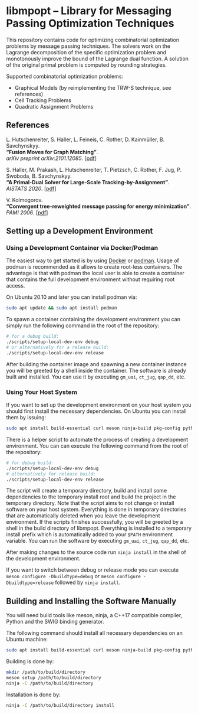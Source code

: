 # libmpopt – Library for Messaging Passing Optimization Techniques

This repository contains code for optimizing combinatorial optimization
problems by message passing techniques. The solvers work on the Lagrange
decomposition of the specific optimization problem and monotonously improve the
bound of the Lagrange dual function. A solution of the original primal problem
is computed by rounding strategies.

Supported combinatorial optimization problems:

  - Graphical Models (by reimplementing the TRW-S technique, see references)
  - Cell Tracking Problems
  - Quadratic Assignment Problems


## References

L. Hutschenreiter, S. Haller, L. Feineis, C. Rother, D. Kainmüller, B. Savchynskyy.\
**“Fusion Moves for Graph Matching”**.\
*arXiv preprint arXiv:2101.12085*. [[pdf][arxiv2021]]

S. Haller, M. Prakash, L. Hutschenreiter, T. Pietzsch, C. Rother, F. Jug, P. Swoboda, B. Savchynskyy.\
**“A Primal-Dual Solver for Large-Scale Tracking-by-Assignment”**.\
*AISTATS 2020*. [[pdf][aistats2020]]

V. Kolmogorov.\
**“Convergent tree-reweighted message passing for energy minimization”**.\
*PAMI 2006*. [[pdf][pami2006]]

[arxiv2021]: https://arxiv.org/pdf/2101.12085
[aistats2020]: https://hci.iwr.uni-heidelberg.de/vislearn/HTML/people/stefan_haller/pdf/A%20Primal-Dual%20Solver%20for%20Large-Scale%20Tracking-by-Assignment%20-%20AISTATS2020.pdf
[pami2006]: https://pub.ist.ac.at/~vnk/papers/trw_maxproduct_tr2.pdf


## Setting up a Development Environment

### Using a Development Container via Docker/Podman

The easiest way to get started is by using [Docker][docker] or
[podman][podman]. Usage of podman is recommended as it allows to create
root-less containers. The advantage is that with podman the local user is able
to create a container that contains the full development environment without
requiring root access.

[podman]: https://podman.io/
[docker]: https://www.docker.com/

On Ubuntu 20.10 and later you can install podman via:

```sh
sudo apt update && sudo apt install podman
```

To spawn a container containing the development environment you can simply run
the following command in the root of the repository:

```sh
# for a debug build:
./scripts/setup-local-dev-env debug
# or alternatively for a release build:
./scripts/setup-local-dev-env release
```

After building the container image and spawning a new container instance you
will be greeted by a shell inside the container. The software is already built
and installed. You can use it by executing `gm_uai`, `ct_jug`, `qap_dd`, etc.

### Using Your Host System

If you want to set up the development environment on your host system you
should first install the necessary dependencies. On Ubuntu you can install them
by issuing:

```sh
sudo apt install build-essential curl meson ninja-build pkg-config python3 python3-dev python3-numpy swig
```

There is a helper script to automate the process of creating a development
environment. You can can execute the following command from the root of the
repository:

```sh
# for debug build:
./scripts/setup-local-dev-env debug
# alternatively for release build:
./scripts/setup-local-dev-env release
```

The script will create a temporary directory, build and install some
dependencies to the temporary install root and build the project in the
temporary directory. Note that the script aims to not change or install
software on your host system. Everything is done in temporary directories that
are automatically deleted when you leave the development environment. If the
scripts finishes successfully, you will be greeted by a shell in the build
directory of libmpopt. Everything is installed to a temporary install prefix
which is automatically added to your `$PATH` environment variable. You can run
the software by executing `gm_uai`, `ct_jug`, `qap_dd`, etc.

After making changes to the source code run `ninja install` in the shell of the
development environment.

If you want to switch between debug or release mode you can execute `meson
configure -Dbuildtype=debug` or `meson configure -Dbuildtype=release` followed
by `ninja install`.


## Building and Installing the Software Manually

You will need build tools like meson, ninja, a C++17 compatible compiler, Python
and the SWIG binding generator.

The following command should install all necessary dependencies on an Ubuntu machine:

```sh
sudo apt install build-essential curl meson ninja-build pkg-config python3 python3-dev python3-numpy swig
```

Building is done by:

```sh
mkdir /path/to/build/directory
meson setup /path/to/build/directory
ninja -C /path/to/build/directory
```

Installation is done by:

```sh
ninja -C /path/to/build/directory install
```
